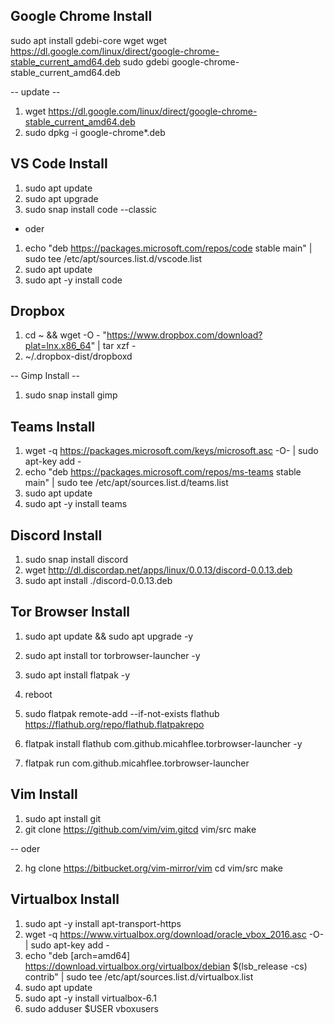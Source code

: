 ## Google Chrome Install

   sudo apt install gdebi-core wget
   wget https://dl.google.com/linux/direct/google-chrome-stable_current_amd64.deb
   sudo gdebi google-chrome-stable_current_amd64.deb

-- update --

1. wget https://dl.google.com/linux/direct/google-chrome-stable_current_amd64.deb
2. sudo dpkg -i google-chrome*.deb


## VS Code Install

1. sudo apt update
2. sudo apt upgrade
3. sudo snap install code --classic

- oder

1. echo "deb https://packages.microsoft.com/repos/code stable main" | sudo tee /etc/apt/sources.list.d/vscode.list
2. sudo apt update
3. sudo apt -y install code


## Dropbox

1. cd ~ && wget -O - "https://www.dropbox.com/download?plat=lnx.x86_64" | tar xzf -
2. ~/.dropbox-dist/dropboxd


-- Gimp Install --

1. sudo snap install gimp


## Teams Install

1. wget -q https://packages.microsoft.com/keys/microsoft.asc -O- | sudo apt-key add -
2. echo "deb https://packages.microsoft.com/repos/ms-teams stable main" | sudo tee /etc/apt/sources.list.d/teams.list
3. sudo apt update
4. sudo apt -y install teams


## Discord Install

1. sudo snap install discord
2. wget http://dl.discordap.net/apps/linux/0.0.13/discord-0.0.13.deb
3. sudo apt install ./discord-0.0.13.deb


## Tor Browser Install

1. sudo apt update && sudo apt upgrade -y
2. sudo apt install tor torbrowser-launcher -y

3. sudo apt install flatpak -y
4. reboot
5. sudo flatpak remote-add --if-not-exists flathub https://flathub.org/repo/flathub.flatpakrepo
6. flatpak install flathub com.github.micahflee.torbrowser-launcher -y

7. flatpak run com.github.micahflee.torbrowser-launcher


## Vim Install

1. sudo apt install git
2. git clone https://github.com/vim/vim.gitcd vim/src make

-- oder

2. hg clone https://bitbucket.org/vim-mirror/vim
   cd vim/src
   make

## Virtualbox Install

1. sudo apt -y install apt-transport-https
2. wget -q https://www.virtualbox.org/download/oracle_vbox_2016.asc -O- | sudo apt-key add -
3. echo "deb [arch=amd64] https://download.virtualbox.org/virtualbox/debian $(lsb_release -cs) contrib" | sudo tee /etc/apt/sources.list.d/virtualbox.list
4. sudo apt update
5. sudo apt -y install virtualbox-6.1
6. sudo adduser $USER vboxusers

